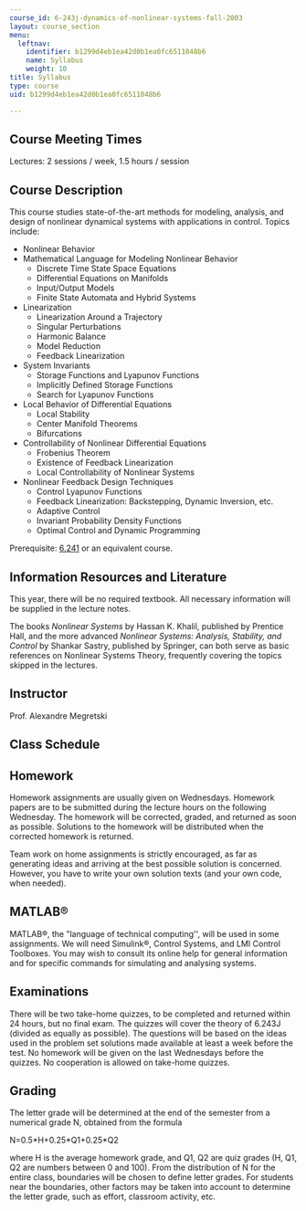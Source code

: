 ```yaml
---
course_id: 6-243j-dynamics-of-nonlinear-systems-fall-2003
layout: course_section
menu:
  leftnav:
    identifier: b1299d4eb1ea42d0b1ea0fc6511048b6
    name: Syllabus
    weight: 10
title: Syllabus
type: course
uid: b1299d4eb1ea42d0b1ea0fc6511048b6

---
```


Course Meeting Times
--------------------

Lectures: 2 sessions / week, 1.5 hours / session

Course Description
------------------

This course studies state-of-the-art methods for modeling, analysis, and design of nonlinear dynamical systems with applications in control. Topics include:

*   Nonlinear Behavior
*   Mathematical Language for Modeling Nonlinear Behavior
    *   Discrete Time State Space Equations
    *   Differential Equations on Manifolds
    *   Input/Output Models
    *   Finite State Automata and Hybrid Systems
*   Linearization
    *   Linearization Around a Trajectory
    *   Singular Perturbations
    *   Harmonic Balance
    *   Model Reduction
    *   Feedback Linearization
*   System Invariants
    *   Storage Functions and Lyapunov Functions
    *   Implicitly Defined Storage Functions
    *   Search for Lyapunov Functions
*   Local Behavior of Differential Equations
    *   Local Stability
    *   Center Manifold Theorems
    *   Bifurcations
*   Controllability of Nonlinear Differential Equations
    *   Frobenius Theorem
    *   Existence of Feedback Linearization
    *   Local Controllability of Nonlinear Systems
*   Nonlinear Feedback Design Techniques
    *   Control Lyapunov Functions
    *   Feedback Linearization: Backstepping, Dynamic Inversion, etc.
    *   Adaptive Control
    *   Invariant Probability Density Functions
    *   Optimal Control and Dynamic Programming

Prerequisite: [6.241](/courses/6-241j-dynamic-systems-and-control-spring-2011/) or an equivalent course.

Information Resources and Literature
------------------------------------

This year, there will be no required textbook. All necessary information will be supplied in the lecture notes.

The books _Nonlinear Systems_ by Hassan K. Khalil, published by Prentice Hall, and the more advanced _Nonlinear Systems: Analysis, Stability, and Control_ by Shankar Sastry, published by Springer, can both serve as basic references on Nonlinear Systems Theory, frequently covering the topics skipped in the lectures.

Instructor
----------

Prof. Alexandre Megretski

Class Schedule
--------------

Homework
--------

Homework assignments are usually given on Wednesdays. Homework papers are to be submitted during the lecture hours on the following Wednesday. The homework will be corrected, graded, and returned as soon as possible. Solutions to the homework will be distributed when the corrected homework is returned.

Team work on home assignments is strictly encouraged, as far as generating ideas and arriving at the best possible solution is concerned. However, you have to write your own solution texts (and your own code, when needed).

MATLAB®
-------

MATLAB®, the "language of technical computing'', will be used in some assignments. We will need Simulink®, Control Systems, and LMI Control Toolboxes. You may wish to consult its online help for general information and for specific commands for simulating and analysing systems.

Examinations
------------

There will be two take-home quizzes, to be completed and returned within 24 hours, but no final exam. The quizzes will cover the theory of 6.243J (divided as equally as possible). The questions will be based on the ideas used in the problem set solutions made available at least a week before the test. No homework will be given on the last Wednesdays before the quizzes. No cooperation is allowed on take-home quizzes.

Grading
-------

The letter grade will be determined at the end of the semester from a numerical grade N, obtained from the formula

N=0.5\*H+0.25\*Q1+0.25\*Q2

where H is the average homework grade, and Q1, Q2 are quiz grades (H, Q1, Q2 are numbers between 0 and 100). From the distribution of N for the entire class, boundaries will be chosen to define letter grades. For students near the boundaries, other factors may be taken into account to determine the letter grade, such as effort, classroom activity, etc.
